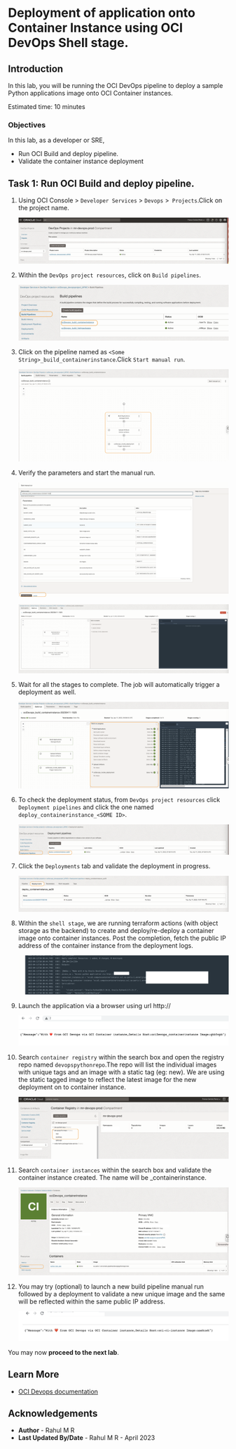 # Deployment of application onto Container Instance using OCI DevOps Shell stage.

## Introduction

In this lab, you will be running the OCI DevOps pipeline to deploy a sample Python applications image onto OCI Container instances.


Estimated time: 10 minutes

### Objectives

In this lab, as a developer or SRE,

* Run OCI Build and deploy pipeline.
* Validate the container instance deployment

## Task 1: Run OCI Build and deploy pipeline.

1. Using OCI Console > `Developer Services` > `Devops` >` Projects`.Click on the project name.

    ![oci-devops-projects.png](images/oci-devops-projects.png)

1. Within the `DevOps project resources`, click on `Build pipelines`.

    ![oci-build-pipelines.png](images/oci-build-pipelines.png)

1. Click on the pipeline named as `<Some String>_build_containerinstance`.Click `Start manual run`.

    ![oci-build-manual-run-btn.png](images/oci-build-manual-run-btn.png)

1. Verify the parameters and start the manual run.

    ![oci-build-params.png](images/oci-build-params.png)

    ![oci-build-run.png](images/oci-build-run.png)

1. Wait for all the stages to complete. The job will automatically trigger a deployment as well.

    ![oci-build-all-stages-done.png](images/oci-build-all-stages-done.png)

1. To check the deployment status, from `DevOps project resources` click `Deployment pipelines` and click the one named `deploy_containerinstance_<SOME ID>`.

    ![oci-deploy-pipelines.png](images/oci-deploy-pipelines.png)

1. Click the `Deployments` tab and validate the deployment in progress.

    ![oci-deployments-accepted.png](images/oci-deployments-accepted.png)

1. Within the `shell stage`, we are running terraform actions (with object storage as the backend) to create and deploy/re-deploy a container image onto container instances. Post the completion, fetch the public IP address of the container instance from the deployment logs.

    ![oci-deployment-logs.png](images/oci-deployment-logs.png)

1. Launch the application via a browser using url http://<Public IP address>

    ![oci-ci-public-ip.png](images/oci-ci-public-ip.png)

1. Search `container registry` within the search box and open the registry repo named `devopspythonrepo`.The repo will list the individual images with unique tags and an image with a static tag (eg: new). We are using the static tagged image to reflect the latest image for the new deployment on to container instance.

    ![oci-ci-images.png](images/oci-ci-images.png)

1. Search `container instances` within the search box and validate the container instance created. The name will be <APP Name>_containerinstance.

    ![oci-container-instance-details.png](images/oci-container-instance-details.png)

1. You may try (optional) to launch a new build pipeline manual run followed by a deployment to validate a new unique image and the same will be reflected within the same public IP address.

    ![oci-ci-redeploy.png](images/oci-ci-redeploy.png)

You may now **proceed to the next lab**.

## Learn More

* [OCI Devops documentation](https://docs.oracle.com/en-us/iaas/Content/devops/using/home.htm)


## Acknowledgements

* **Author** - Rahul M R
* **Last Updated By/Date** - Rahul M R - April 2023

